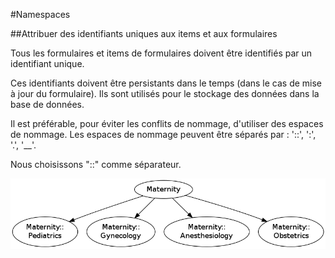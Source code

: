 #Namespaces

##Attribuer des identifiants uniques aux items et aux formulaires

Tous les formulaires et items de formulaires doivent être identifiés par un identifiant unique.

Ces identifiants doivent être persistants dans le temps (dans le cas de mise à jour du formulaire).
Ils sont utilisés pour le stockage des données dans la base de données.

Il est préférable, pour éviter les conflits de nommage, d'utiliser des espaces de nommage. Les
espaces de nommage peuvent être séparés par : '::', ':', '.', '__'.

Nous choisissons "::" comme séparateur.

![dot graph namespaces](dot/namespaces.png)
